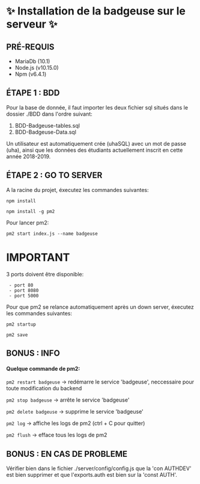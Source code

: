 # :sparkles: Installation de la badgeuse sur le serveur  :sparkles: #
 
   
## PRÉ-REQUIS ##

* MariaDb (10.1)
* Node.js (v10.15.0)
* Npm (v6.4.1)


  
## ÉTAPE 1 : BDD ##

   Pour la base de donnée, il faut importer les deux fichier sql situés dans le dossier ./BDD dans l'ordre suivant:
   
   1. BDD-Badgeuse-tables.sql
   2. BDD-Badgeuse-Data.sql
   
   Un utilisateur est automatiquement crée (uhaSQL) avec un mot de passe (uha), ainsi que les données des étudiants actuellement inscrit en cette année 2018-2019.


## ÉTAPE 2 : GO TO SERVER ##
  
    
  A la racine du projet, éxecutez les commandes suivantes:
  
  `npm install` 
  
  `npm install -g pm2`
  
  Pour lancer pm2:
  
  `pm2 start index.js --name badgeuse`
  
  # IMPORTANT #
  
  3 ports doivent être disponible:
  
     - port 80
     - port 8080
     - port 5000
  
  Pour que pm2 se relance automatiquement après un down server, éxecutez les commandes suivantes:
  
  `pm2 startup`
   
  `pm2 save` 
  
  
## BONUS : INFO ##

   #### Quelque commande de pm2: ####
   
   `pm2 restart badgeuse` -> redémarre le service 'badgeuse', neccessaire pour toute modification du backend
   
   `pm2 stop badgeuse` -> arrête le service 'badgeuse'
   
   `pm2 delete badgeuse` -> supprime le service 'badgeuse'
   
   `pm2 log` -> affiche les logs de pm2 (ctrl + C pour quitter)
   
   `pm2 flush` -> efface tous les logs de pm2


## BONUS : EN CAS DE PROBLEME ##

   Vérifier bien dans le fichier ./server/config/config.js que la 'con AUTHDEV' est bien supprimer et que l'exports.auth est bien sur la 'const AUTH'.
